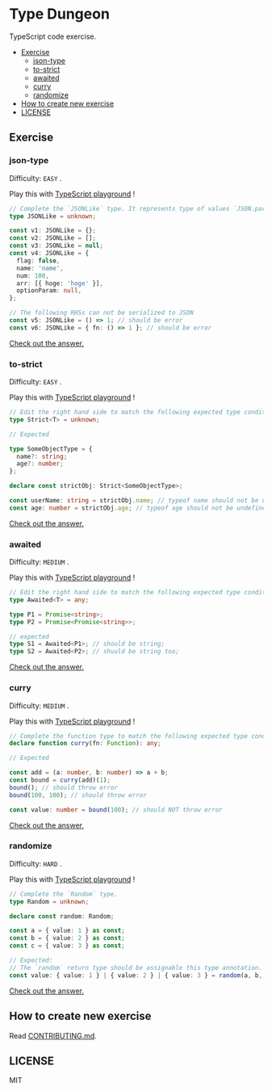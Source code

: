 <!-- This is a generated file. Don't touch directly! -->

# Type Dungeon

TypeScript code exercise.

<!-- toc -->

- [Exercise](#exercise)
  - [json-type](#json-type)
  - [to-strict](#to-strict)
  - [awaited](#awaited)
  - [curry](#curry)
  - [randomize](#randomize)
- [How to create new exercise](#how-to-create-new-exercise)
- [LICENSE](#license)

<!-- tocstop -->

## Exercise

### json-type

Difficulty: `EASY` .

Play this with <a href="https://www.typescriptlang.org/v2/play?#code/PTAEGEHsFsAcBsCmAXRpkAs0AMBSBlAeQDkAZASwGtFt0BPWRAOlAEllQAnRWbgZ0QA7ZH3qNQkAGagAbgEN4AV0Si8RYk1hzOAgBQBKWt2SLOgvkwBQyBmgIkK1UAF5QiwZUGQA7oIDclpYAxpDmHDIAjABcoPZkVGiuAN4AvgEhYbIATDFxjomgANoAuumhfOEAzLnq+S6ggorw8GWZMgAsNQ4J9UmWoKCS8HIA5jGSCgIANP0NctCIMQDkgvOISzMDjdAxEQAMe5ug2pwxhUmgGJAji6BLVzdLoCnFR5CwyOShAAra8zGNZozNKBECgAAqWEGkGaPnIghGoAASgAJfCiIJyQQNSAcABGaAEnHICnIAC9EAATdCQWLqYLlcIAVi68ScrgMLgAfKAIn5QGC+FcmtSCaBEJxOJBOAy2gA2Vl1ZKDQQxTnOHkRZ78wXC+CitASqUyoA" target="_blank">TypeScript playground</a> !

```typescript
// Complete the `JSONLike` type. It represents type of values `JSON.parse()` returns.
type JSONLike = unknown;

const v1: JSONLike = {};
const v2: JSONLike = [];
const v3: JSONLike = null;
const v4: JSONLike = {
  flag: false,
  name: 'name',
  num: 100,
  arr: [{ hoge: 'hoge' }],
  optionParam: null,
};

// The following RHSs can not be serialized to JSON
const v5: JSONLike = () => 1; // should be error
const v6: JSONLike = { fn: () => 1 }; // should be error
```

<a href="https://www.typescriptlang.org/v2/play?#code/C4TwDgpgBACgTgSwLYOAgbtAvFAdgVwBtCoAfKAIwHsrCIBDXMqAZ2EVwHNmCkKI4AbgBQw0JCgApAMoB5AHIAZBAGtswqMwDeGzXoDaakAC5W7BFwC6pmQuVqReqAF9d5W0tUR9lt7EQoaJgiwgDGVLhsUOgAjDZynmpQOFrOIuGRwNEATPF2XslQPukRUegAzHmJ2HhEhCWZ0QAsVfY1OpoAZoT0nKad9IQsEAA0urj0SBCmAOQTUzNjmrymMQAMa0tQ9HBwpvpaUAAWVJzTUDMnZzMulltUYGgRMDuTpgTEY2miAPQ-UAAVI7QTq0QhUADuFm4ACUABLSFhQUKMPBULL8VgCBCDBAALwgABMoMAqFIEmFSll0ABWVoFHAACgAlMkAHxQGKCKB-VgnIjEzECOBUOCUxroABs9KSKSgnVwphZ7M5Lm5vJY-MIgugwtFwiAA" target="_blank">
  Check out the answer.
</a>
  
### to-strict

Difficulty: `EASY` .

Play this with <a href="https://www.typescriptlang.org/v2/play?#code/PTAEFEBMEsBdVgCwKagE7QOaPoghgHaSgDO0kqsA9qALZ6wDGiCKoAZlQDZdUDu0AplDIAHgAdkjWMmKwAnpNCMqRONFUkAdACgFSgMqwM0gDwAVAHygAvKACuBANYF+BANw6dICBKkzIL31UAypaZAB5ACMAK39zRVQ7AG8dUFACPHCAfgAuUmNBTE90vExkPIz7WijkNE8AX08dCkYuPDRUFQISeF6TWGiY-KMB01DwofjEy2bu3ocSOoA5LOR8-qLbAoGhrUzw91AfYKp2DLXSRCp7LmJXeFqHImR2QVljqp4defgy9aqNTq2020j2-yOJ0SZ1A-yuNzuGSoj1QjgobwIHzABFuXB0QA" target="_blank">TypeScript playground</a> !

```typescript
// Edit the right hand side to match the following expected type conditions.
type Strict<T> = unknown;

// Expected

type SomeObjectType = {
  name?: string;
  age?: number;
};

declare const strictObj: Strict<SomeObjectType>;

const userName: string = strictObj.name; // typeof name should not be undefined / null
const age: number = strictObj.age; // typeof age should not be undefined / null
```

<a href="https://www.typescriptlang.org/v2/play?#code/C4TwDgpgBAysBOBLAxsAPAFQHxQLxQG8oBtABSkQDsoBrCEAewDMoMBdAWgH4AuVstlAC+AbgBQYgPSSoAUQAekVBAAmE0JFgMAthADyAIwBWEVBnDR8BMVCiUAhrt5QAzgioBzcbfseIzygBXbQMIeHFRCRVTABt7eGhkBko3V3dUQyM+OCRUNBgdfWNTYHNILHExJJTgKECXMIA5Rwg+NyRKDzw03OBMgDoHXREoaSgNCGY7FtcACwZAmJU7BlrQuspopipVUbtFmKrk1N9W-ZCw7vaUPuN+05GxianTuYWllbXoQM2IbcpdjIgjFDkA" target="_blank">
  Check out the answer.
</a>
  
### awaited

Difficulty: `MEDIUM` .

Play this with <a href="https://www.typescriptlang.org/v2/play?#code/PTAEFEBMEsBdVgCwKagE7QOaPoghgHaSgDO0kqsA9qALZ6wDGiCKoAZlQDZdUDu0AplDIAHgAdkjWMmKwAnpNCMqRONFUkAdACgFSgIJ88cWQB4AKgD5QAXlCF5Abh17FqAAoBGO6A9oqWmgSZDMSWAwhKxd9TwAmX39A4NCkoJCwiMFMK2jXEBEJKRlINyUAZR97IxMSs29o0AKSRCoAVy5iACNUcMjMGPdQcoTq41NIerjG5sQ2ju7erKEEKioXIA" target="_blank">TypeScript playground</a> !

```typescript
// Edit the right hand side to match the following expected type conditions.
type Awaited<T> = any;

type P1 = Promise<string>;
type P2 = Promise<Promise<string>>;

// expected
type S1 = Awaited<P1>; // should be string;
type S2 = Awaited<P2>; // shuuld be string too;
```

<a href="https://www.typescriptlang.org/v2/play?#code/C4TwDgpgBAgg7gQwJbAgEwDwBUB8UC8UAFFlBAB6oB2aAzlAAoBOA9gLZK0QAySA1hAxIqAMwhMoADTwB+KAG8oABgBcsRCnQZpUAL5Q1i1VFK6AlAG0lAXQDcAKHuhIjAIwFGrDlwy1gTYQBzHAdnaAYAJg9mdk5BGO9BPwCqYJDHAHoMsnJIAGNUNCdwaABld0J4ZEKMBlcQqCyoWgALFgBXABs0KAAjaGSg0JKoUqjKjRrIhqbW9q6e-ub-IKhgFhYHIA" target="_blank">
  Check out the answer.
</a>
  
### curry

Difficulty: `MEDIUM` .

Play this with <a href="https://www.typescriptlang.org/v2/play?#code/PTAEGEHsFsAcBsCmAXRpkAs0DMCuA7AY2QEtJ90BPWNZSUaAQ2UI3S1G0nnkgHcS+AOahEADxrFEAEyo1QhctJKlyAOgBQ0xIXiMATjgLEyFQrn37KACmz4AXKABix1fgCUjxvkoBuDRogoACiEjqo0gGK+ADOyKCM0rIAvKDWjI74uNAARoj6ADSgOZnZefruoMkAfAmgANTF-tFxxZAEKQoWVulJ7tYAjO7+Oe340tbDoEExGO3wspj6-KKWkPoaox2DAAw7RQN7UzNzuAvsy3yryxsaLfEAbozwuIiluflVbduHO8dgs3msgAcgB5AAqFxW+RuGiAA" target="_blank">TypeScript playground</a> !

```typescript
// Complete the function type to match the following expected type condition.
declare function curry(fn: Function): any;

// Expected

const add = (a: number, b: number) => a + b;
const bound = curry(add)(1);
bound(); // should throw error
bound(100, 100); // should throw error

const value: number = bound(100); // should NOT throw error
```

<a href="https://www.typescriptlang.org/v2/play?#code/CYUwxgNghgTiAEAzArgOzAFwJYHtXzGRhgE8AeAFXhAA8MRVgBneAMTU11QD4AKAKHhJUALngUANPwCUYqrXqMWvKGKypEIGPACCE+ADojcJhjUat8AELT4AXm7x1m7QCV4AfngqxO2w+8jA1gAcyYxG3tHdzFUEAA3LQBufn4AejT4AFEaAAdwemBUsDxTeChgYHtvVXhUZABbACMtfSbYxpaYf0coeABqeCaUktQyppw0KrsCIlIVSuleAEZpFImp3jX4DPgmAAtJiCqMfZgcAHdqYhwYfg3GFYAGJ-1ll+3dg6OTs8vr853fijMrxKAQZAgDrNSwzB7AZ5PT6Zb7IY7wAByAHkqKdzlctID+EA" target="_blank">
  Check out the answer.
</a>
  
### randomize

Difficulty: `HARD` .

Play this with <a href="https://www.typescriptlang.org/v2/play?#code/PTAEGEHsFsAcBsCmAXRpkAs0AMBKBDAOwBMZt0BPWRAOgChkq0CSZQBeUAV0IGtDIAd0IBuOnWKIAxvHwAnNFMiEAzslByipaAC5QLbWLpLV6-B1ABvUADd88Loj0BGUAF9Q+FaBNqxv9QAjC2s7BydQACZ3T28A-2U1HxDbe0c9AGYYrx9E5CMQUABRAA9qKVRiHTpCgBUsUGxNVmhyBWQuOUJKalAVDEgueGJQQLQvFQBLAHNCfECkdAxJ70ZeogFkfGRJ5XoA1PC9ULSI1w8AHytD9KiYq5Oj0CyPTmbtAAp8ABpR36kAJRiIA" target="_blank">TypeScript playground</a> !

```typescript
// Complete the `Random` type.
type Random = unknown;

declare const random: Random;

const a = { value: 1 } as const;
const b = { value: 2 } as const;
const c = { value: 3 } as const;

// Expected:
// The `random` return type should be assignable this type annotation.
const value: { value: 1 } | { value: 2 } | { value: 3 } = random(a, b, c);
```

<a href="https://www.typescriptlang.org/v2/play?#code/C4TwDgpgBAYgrgOwMYB4CCUC8UCGCQA0UASlrvgHxkAUOATgOYDOAXFGgJRZXEDcAUP1CQoAVQQBLAPYIUANSKioEAB7AICACZNyIANoBdKtgDe-KFAAMbOQIsBGNtWoA6NwDc2orpip4QXKrqWjrUABYQOJpsEggAZhB0UAASkZpEbi7AOBIANjHxiVAAKjm5Pn74UAD8YpIy8lAAPilpRKV5VGwIEO6JAgC+eqJ6AOS5GgzAYaMGymoa2lY1y2z2BgJC4NDEeJpSALZkKMWK88FL-oYU1HESdEzAbKdQmXQQBwh4T2IVddKyF6iCibTQQJC5ejQJAyR5QOh7Q5sXZaQ6bGEIOE4MgmKDuHC5OAQNZQAa4HQYx4CSnAKAAIxxeIJRLYACZSeSoDTqbDaUhGfjCcSoABmDk4Cm8zYAemlUAAoipIEh1NF+LKShEoAADBGog7a+EQYBwOgIKDCaBMMJSOC5TT06ASpgSBhfOkTC1hCQ6S3kBBSbLAAEufg0plCti4wUsqD2DktaPM4XssmJiOxsVk7B6-YHWhEOlEJAcARAA" target="_blank">
  Check out the answer.
</a>
  
## How to create new exercise
Read [CONTRIBUTING.md](./CONTRIBUTING.md).

## LICENSE

MIT
